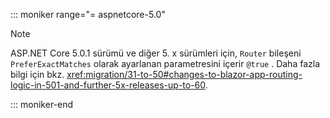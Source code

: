 ::: moniker range="= aspnetcore-5.0"

> [!NOTE]
> ASP.NET Core 5.0.1 sürümü ve diğer 5. x sürümleri için, `Router` bileşeni `PreferExactMatches` olarak ayarlanan parametresini içerir `@true` . Daha fazla bilgi için bkz. <xref:migration/31-to-50#changes-to-blazor-app-routing-logic-in-501-and-further-5x-releases-up-to-60>.

::: moniker-end
